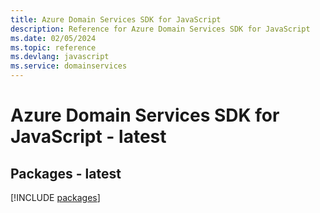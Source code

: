 ```yaml
---
title: Azure Domain Services SDK for JavaScript
description: Reference for Azure Domain Services SDK for JavaScript
ms.date: 02/05/2024
ms.topic: reference
ms.devlang: javascript
ms.service: domainservices
---
```

# Azure Domain Services SDK for JavaScript - latest
## Packages - latest
[!INCLUDE [packages](domain-services-index.md)]